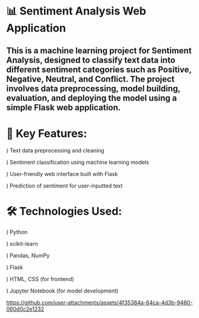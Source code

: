 # 📊 Sentiment Analysis Web Application
This is a machine learning project for Sentiment Analysis, designed to classify text data into different sentiment categories such as Positive, Negative, Neutral, and Conflict. The project involves data preprocessing, model building, evaluation, and deploying the model using a simple Flask web application.
---
# 🚀 Key Features:
) Text data preprocessing and cleaning

) Sentiment classification using machine learning models

) User-friendly web interface built with Flask

) Prediction of sentiment for user-inputted text

# 🛠️ Technologies Used:
) Python

) scikit-learn

) Pandas, NumPy

) Flask

) HTML, CSS (for frontend)

) Jupyter Notebook (for model development)

https://github.com/user-attachments/assets/4f35384a-64ca-4d3b-9460-060d0c2e1232


